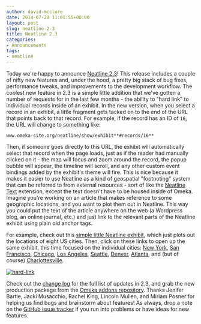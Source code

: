 ```yaml
---
author: david-mcclure
date: 2014-07-28 11:01:55+00:00
layout: post
slug: neatline-2-3
title: Neatline 2.3
categories:
- Announcements
tags:
- neatline
---
```


Today we're happy to announce [Neatline 2.3](http://omeka.org/add-ons/plugins/neatline/)! This release includes a couple of nifty new features and, under the hood, a pretty big stack of bug fixes, performance tweaks, and improvements to the development workflow. The coolest new feature in 2.3 is a simple little addition that we've gotten a number of requests for in the last few months - the ability to "hard link" to individual records inside of an exhibit. In the new version, when you select a record in an exhibit, a little fragment gets tacked on to the end of the URL that points back to that record. For example, if the record has an ID of `16`, the URL will change to something like:

`www.omeka-site.org/neatline/show/exhibit**#records/16**`

Then, if someone goes directly to this URL, the exhibit will automatically select that record when the page loads, just as if the reader had manually clicked on it - the map will focus and zoom around the record, the popup bubble will appear, the timeline will scroll, and any other custom event bindings added by the exhibit's theme will fire. This is nice because it makes it easier to use Neatline as a kind of geospatial "footnoting" system that can be referred to from external resources - sort of like the [Neatline Text](http://www.scholarslab.org/announcements/neatline-text/) extension, except the text doesn't have to be housed inside of Omeka. Imagine you're working on an article that makes reference to some geographic locations, and you want to plot them out in Neatline. This way you could put the text of the article anywhere on the web (a Wordpress blog, an online journal, etc.) and just link to the relevant parts of the Neatline exhibit using plain old anchor tags.

For example, check out this [simple little Neatline exhibit](http://neatline.dclure.org/neatline/show/record-links-demo), which just plots out the locations of eight US cities. Then, click on these links to open up the same exhibit, this time focused on the individual cities: [New York](http://neatline.dclure.org/neatline/show/record-links-demo#records/1526), [San Francisco](http://neatline.dclure.org/neatline/show/record-links-demo#records/1525), [Chicago](http://neatline.dclure.org/neatline/show/record-links-demo#records/1527), [Los Angeles](http://neatline.dclure.org/neatline/show/record-links-demo#records/1528), [Seattle](http://neatline.dclure.org/neatline/show/record-links-demo#records/1531), [Denver](http://neatline.dclure.org/neatline/show/record-links-demo#records/1530), [Atlanta](http://neatline.dclure.org/neatline/show/record-links-demo#records/1532), and (but of course) [Charlottesville](http://neatline.dclure.org/neatline/show/record-links-demo#records/1529).

[![hard-link](http://dclure.org/wp-content/uploads/2014/07/hard-link1-1024x591.jpg)](http://neatline.dclure.org/neatline/show/record-links-demo#records/1525)

Check out the [change log](https://github.com/scholarslab/Neatline/releases/tag/2.3.0) for the full list of updates in 2.3, and grab the new production package from the [Omeka addons repository](http://omeka.org/add-ons/plugins/neatline/). Thanks Jenifer Bartle, Jacki Musacchio, Rachel King, Lincoln Mullen, and Miriam Posner for helping us find bugs and brainstorm about features! As always, drop a note on the [GitHub issue tracker](https://github.com/scholarslab/Neatline/issues?direction=desc&sort=created&state=closed) if you run into problems or have ideas for new features.
